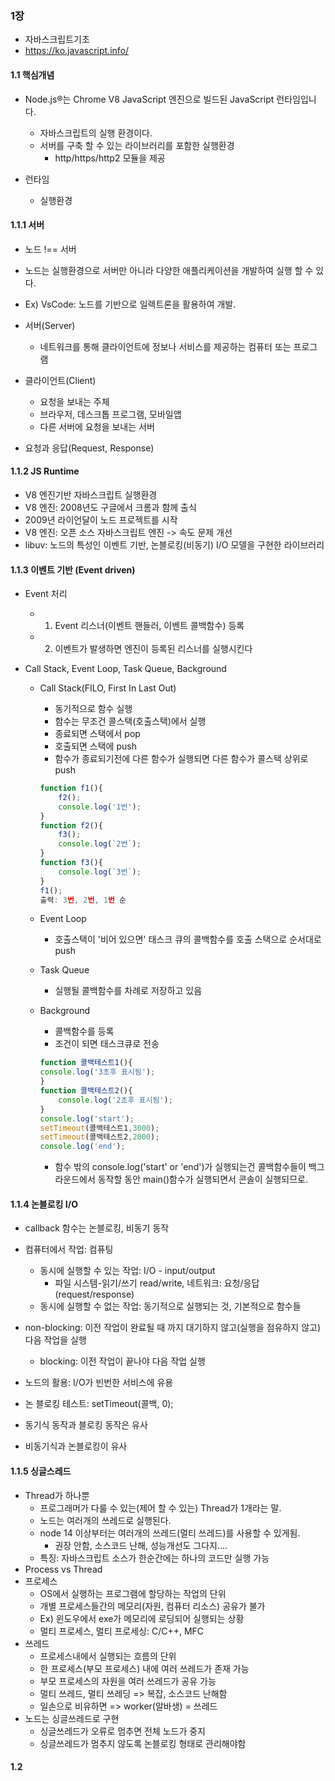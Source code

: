 ### 1장
  - 자바스크립트기초
  - https://ko.javascript.info/

#### 1.1 핵심개념
- Node.js®는 Chrome V8 JavaScript 엔진으로 빌드된 JavaScript 런타임입니다.
  - 자바스크립트의 실행 환경이다.
  - 서버를 구축 할 수 있는 라이브러리를 포함한 실행환경
    - http/https/http2 모듈을 제공
    
- 런타임
  - 실행환경

#### 1.1.1 서버
- 노드 !== 서버
- 노드는 실행환경으로 서버만 아니라 다양한 애플리케이션을 개발하여 실행 할 수 있다.
- Ex) VsCode: 노드를 기반으로 일렉트론을 활용하여 개발.  
  
- 서버(Server)
  - 네트워크를 통해 클라이언트에 정보나 서비스를 제공하는 컴퓨터 또는 프로그램
- 클라이언트(Client)
  - 요청을 보내는 주체
  - 브라우저, 데스크톱 프로그램, 모바일앱
  - 다른 서버에 요청을 보내는 서버
- 요청과 응답(Request, Response)

#### 1.1.2 JS Runtime
- V8 엔진기반 자바스크립트 실행환경
- V8 엔진: 2008년도 구글에서 크롬과 함께 출식
- 2009년 라이언달이 노드 프로젝트를 시작
- V8 엔진: 오픈 소스 자바스크립트 엔진 -> 속도 문제 개선
- libuv: 노드의 특성인 이벤트 기반, 논블로킹(비동기) I/O 모델을 구현한 라이브러리
  
#### 1.1.3 이벤트 기반 (Event driven)
- Event 처리
    - 1. Event 리스너(이벤트 핸들러, 이벤트 콜백함수) 등록
    - 2. 이벤트가 발생하면 엔진이 등록된 리스너를 실행시킨다

- Call Stack, Event Loop, Task Queue, Background
    - Call Stack(FILO, First In Last Out)
        - 동기적으로 함수 실행
        - 함수는 무조건 콜스택(호출스택)에서 실행
        - 종료되면 스택에서 pop
        - 호출되면 스택에 push
        - 함수가 종료되기전에 다른 함수가 실행되면 다른 함수가 콜스택 상위로 push
      ```js
      function f1(){
          f2();
          console.log('1번');
      }
      function f2(){
          f3();
          console.log(`2번`);
      }
      function f3(){
          console.log(`3번`);
      }
      f1();
      출력: 3번, 2번, 1번 순
      ```
    - Event Loop
        - 호출스택이 '비어 있으면' 태스크 큐의 콜백함수를
          호출 스택으로 순서대로 push

    - Task Queue
        - 실행될 콜백함수를 차례로 저장하고 있음

    - Background
        - 콜백함수를 등록
        - 조건이 되면 태스크큐로 전송
      ```js
      function 콜백테스트1(){
      console.log('3초후 표시됨');
      }
      function 콜백테스트2(){
          console.log('2초후 표시됨');
      }
      console.log('start');
      setTimeout(콜백테스트1,3000);
      setTimeout(콜백테스트2,2000);
      console.log('end');
      ```
        - 함수 밖의 console.log('start' or 'end')가 실행되는건 콜백함수들이 백그라운드에서 동작할 동안 main()함수가 실행되면서 콘솔이 실행되므로.

#### 1.1.4 논블로킹 I/O
- callback 함수는 논블로킹, 비동기 동작
  
- 컴퓨터에서 작업: 컴퓨팅
  - 동시에 실행할 수 있는 작업: I/O - input/output
    - 파일 시스템-읽기/쓰기 read/write, 네트워크: 요청/응답 (request/response)
  - 동시에 실행할 수 없는 작업: 동기적으로 실행되는 것, 기본적으로 함수들
  
- non-blocking: 이전 작업이 완료될 때 까지 대기하지 않고(실행을 점유하지 않고) 다음 작업을 실행
  - blocking: 이전 작업이 끝나야 다음 작업 실행
  
- 노드의 활용: I/O가 빈번한 서비스에 유용
- 논 블로킹 테스트: setTimeout(콜백, 0);
  
- 동기식 동작과 블로킹 동작은 유사
- 비동기식과 논블로킹이 유사
  
#### 1.1.5 싱글스레드
- Thread가 하나뿐
  - 프로그래머가 다룰 수 있는(제어 할 수 있는) Thread가 1개라는 말.
  - 노드는 여러개의 쓰레드로 실행된다.
  - node 14 이상부터는 여러개의 쓰레드(멀티 쓰레드)를 사용할 수 있게됨.
    - 권장 안함, 소스코드 난해, 성능개선도 그다지....
  - 특징: 자바스크립트 소스가 한순간에는 하나의 코드만 실행 가능
- Process vs Thread
- 프로세스
  - OS에서 실행하는 프로그램에 할당하는 작업의 단위
  - 개별 프로세스들간의 메모리(자원, 컴퓨터 리소스) 공유가 불가
  - Ex) 윈도우에서 exe가 메모리에 로딩되어 실행되는 상황
  - 멀티 프로세스, 멀티 프로세싱: C/C++, MFC
- 쓰레드
  - 프로세스내에서 실행되는 흐름의 단위
  - 한 프로세스(부모 프로세스) 내에 여러 쓰레드가 존재 가능
  - 부모 프로세스의 자원을 여러 쓰레드가 공유 가능
  - 멀티 쓰레드, 멀티 쓰레딩 => 복잡, 소스코드 난해함
  - 일손으로 비유하면 => worker(알바생) = 쓰레드
- 노드는 싱글쓰레드로 구현
  - 싱글쓰레드가 오류로 멈추면 전체 노드가 중지
  - 싱글쓰레드가 멈추지 않도록 논블로킹 형태로 관리해야함

#### 1.2 